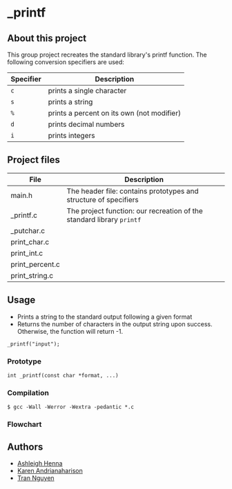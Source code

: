 # _printf

## About this project
This group project recreates the standard library's printf function. The following conversion specifiers are used: 

| Specifier | Description |
|-----------|---------|
| `c` | prints a single character |
| `s` | prints a string |
| `%` | prints a percent on its own (not modifier) |
| `d` | prints decimal numbers|
| `i` | prints integers |



## Project files
| File | Description |
|------|-------------|
| main.h | The header file: contains prototypes and structure of specifiers |
| _printf.c| The project function: our recreation of the standard library `printf` |
| _putchar.c|| Function file: similar to standard library's `putchar`
| print_char.c||
| print_int.c||
| print_percent.c||
| print_string.c|| 



## Usage
* Prints a string to the standard output following a given format
* Returns the number of characters in the output string upon success. Otherwise, the function will return -1.
```
_printf("input");
```


### Prototype
```
int _printf(const char *format, ...)
```


### Compilation
```
$ gcc -Wall -Werror -Wextra -pedantic *.c
```


### Flowchart



















## Authors
- [Ashleigh Henna](https://github.com/ashleigh6734)
- [Karen Andrianaharison](https://github.com/Kandrianaha)
- [Tran Nguyen](https://github.com/tranbnn)

